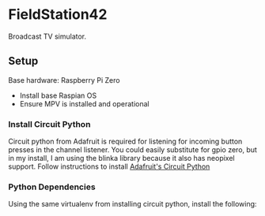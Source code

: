 # FieldStation42
 Broadcast TV simulator.

## Setup

Base hardware: Raspberry Pi Zero
* Install base Raspian OS
* Ensure MPV is installed and operational

### Install Circuit Python

Circuit python from Adafruit is required for listening for incoming button presses in the channel listener. You could easily substitute for gpio zero, but in my install, I am using the blinka library because it also has neopixel support. Follow instructions to install [Adafruit's Circuit Python](https://learn.adafruit.com/circuitpython-on-raspberrypi-linux/installing-circuitpython-on-raspberry-pi)

### Python Dependencies
Using the same virtualenv from installing circuit python, install the following:


